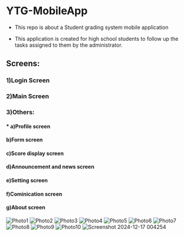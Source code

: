 # **YTG-MobileApp** 
* This repo is about a Student grading system mobile application

* This application is created for high school students to follow up the tasks assigned to them by the administrator.

## **Screens:**
### **1)Login Screen**
### **2)Main Screen**
### **3)Others:**
#### * **a)Profile screen**
#### **b)Form screen**
#### **c)Score display screen**
#### **d)Announcement and news screen**
#### **e)Setting screen**
#### **f)Cominication screen**
#### **g)About screen**

![Photo1](https://github.com/user-attachments/assets/00f2c2e3-f05e-4459-9f2e-3277367114fa)
![Photo2](https://github.com/user-attachments/assets/696fee92-9d83-4fa0-a837-8e30f8f5a915)
![Photo3](https://github.com/user-attachments/assets/7ae16ec2-facb-443e-a434-c9a69f1f2942)
![Photo4](https://github.com/user-attachments/assets/5387ec00-c0bc-4eec-bdab-0bd8d22d13a2)
![Photo5](https://github.com/user-attachments/assets/04e9429e-6256-4f25-afbb-51526333b33b)
![Photo6](https://github.com/user-attachments/assets/b640c8ab-d9b3-4727-9bcf-e1c794ad5dac)
![Photo7](https://github.com/user-attachments/assets/fdaaaa17-1f4f-477e-b6ad-b3a2429950a6)
![Photo8](https://github.com/user-attachments/assets/464adf79-23d3-45b0-96fe-1d035a9dcad7)
![Photo9](https://github.com/user-attachments/assets/2517353e-d8b4-428a-9f37-8ffb6e4d6378)
![Photo10](https://github.com/user-attachments/assets/d165b468-8333-4f5e-8eb4-7f0ffa269c58)
![Screenshot 2024-12-17 004254](https://github.com/user-attachments/assets/64dd7b7f-c77d-47d0-b42d-2e48b670601d)









